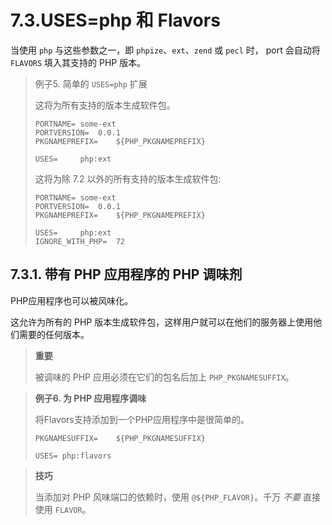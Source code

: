 # 7.3.USES=php 和 Flavors

当使用 `php` 与这些参数之一，即 `phpize`、`ext`、`zend` 或 `pecl` 时， port 会自动将 `FLAVORS` 填入其支持的 PHP 版本。

> 例子5. 简单的 `USES=php` 扩展
>
> 这将为所有支持的版本生成软件包。
>
> ```
> PORTNAME=	some-ext
> PORTVERSION=	0.0.1
> PKGNAMEPREFIX=	${PHP_PKGNAMEPREFIX}
>
> USES=		php:ext
> ```
>
> 这将为除 7.2 以外的所有支持的版本生成软件包:
>
> ```
> PORTNAME=	some-ext
> PORTVERSION=	0.0.1
> PKGNAMEPREFIX=	${PHP_PKGNAMEPREFIX}
>
> USES=		php:ext
> IGNORE_WITH_PHP=	72
> ```

## 7.3.1. 带有 PHP 应用程序的 PHP 调味剂

PHP应用程序也可以被风味化。

这允许为所有的 PHP 版本生成软件包，这样用户就可以在他们的服务器上使用他们需要的任何版本。

>**重要**
>
> 被调味的 PHP 应用必须在它们的包名后加上 `PHP_PKGNAMESUFFIX`。

> **例子6. 为 PHP 应用程序调味**
>
> 将Flavors支持添加到一个PHP应用程序中是很简单的。
>
> ```
> PKGNAMESUFFIX=	${PHP_PKGNAMESUFFIX}
>
> USES=	php:flavors
> ```

>**技巧**
>
> 当添加对 PHP 风味端口的依赖时，使用 `@${PHP_FLAVOR}`。千万 *不要* 直接使用 `FLAVOR`。
